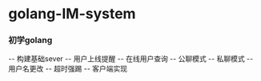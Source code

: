 # golang-IM-system

### 初学golang

-- 构建基础sever
-- 用户上线提醒
-- 在线用户查询
-- 公聊模式
-- 私聊模式
-- 用户名更改
-- 超时强踢
-- 客户端实现
